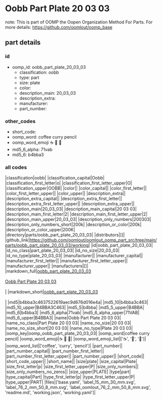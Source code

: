 # Oobb Part Plate 20 03 03  

note: This is part of OOMP the Oopen Organization Method For Parts. For more details: https://github.com/oomlout/oomp_base

##  part details





### id
* oomp_id: oobb_part_plate_20_03_03
  * classification: oobb
  * type: part
  * size: plate
  * color: 
  * description_main: 20_03_03
  * description_extra: 
  * manufacturer: 
  * part_number: 

### other_codes
* short_code: 
* oomp_word: coffee curry pencil
* oomp_word_emoji :coffee: :curry: :pencil:
* md5_6_alpha: 71vab
* md5_6: b4bba3

### all codes 
|classification|oobb|
|classification_capital|Oobb|
|classification_first_letter|o|
|classification_first_letter_upper|O|
|classification_upper|OOBB|
|color||
|color_capital||
|color_first_letter||
|color_first_letter_upper||
|color_upper||
|description_extra||
|description_extra_capital||
|description_extra_first_letter||
|description_extra_first_letter_upper||
|description_extra_upper||
|description_main|20_03_03|
|description_main_capital|20 03 03|
|description_main_first_letter|2|
|description_main_first_letter_upper|2|
|description_main_upper|20_03_03|
|description_only_numbers|200303|
|description_only_numbers_short|200k|
|description_or_color|200k|
|description_or_color_upper|200K|
|directory|parts/oobb_part_plate_20_03_03|
|distributors|[]|
|github_link|https://github.com/oomlout/oomlout_oomp_part_src/tree/main/parts/oobb_part_plate_20_03_03/working|
|id|oobb_part_plate_20_03_03|
|id_no_class|part_plate_20_03_03|
|id_no_size|20_03_03|
|id_no_type|plate_20_03_03|
|manufacturer||
|manufacturer_capital||
|manufacturer_first_letter||
|manufacturer_first_letter_upper||
|manufacturer_upper||
|manufacturers|[]|
|markdown_full|[oobb_part_plate_20_03_03](https://github.com/oomlout/oomlout_oomp_part_src/tree/main/parts/oobb_part_plate_20_03_03/working)<br>[](https://github.com/oomlout/oomlout_oomp_part_src/tree/main/parts/oobb_part_plate_20_03_03/working)<br>[Oobb Part Plate 20 03 03](https://github.com/oomlout/oomlout_oomp_part_src/tree/main/parts/oobb_part_plate_20_03_03/working)<br><br>|
|markdown_short|[oobb_part_plate_20_03_03](https://github.com/oomlout/oomlout_oomp_part_src/tree/main/parts/oobb_part_plate_20_03_03/working)<br><br>|
|md5|b4bba3c4637522619aec9d676d016e4a|
|md5_10|b4bba3c463|
|md5_10_upper|B4BBA3C463|
|md5_5|b4bba|
|md5_5_upper|B4BBA|
|md5_6|b4bba3|
|md5_6_alpha|71vab|
|md5_6_alpha_upper|71VAB|
|md5_6_upper|B4BBA3|
|name|Oobb Part Plate 20 03 03|
|name_no_class|Part Plate 20 03 03|
|name_no_size|20 03 03|
|name_no_size_short|20 03 03|
|name_no_type|Plate 20 03 03|
|oomp_key|oomp_oobb_part_plate_20_03_03|
|oomp_word|coffee curry pencil|
|oomp_word_emoji|:coffee: :curry: :pencil:|
|oomp_word_emoji_list|[':coffee:', ':curry:', ':pencil:']|
|oomp_word_list|['coffee', 'curry', 'pencil']|
|part_number||
|part_number_capital||
|part_number_first_letter||
|part_number_first_letter_upper||
|part_number_upper||
|short_code||
|short_code_upper||
|short_name||
|size|plate|
|size_capital|Plate|
|size_first_letter|p|
|size_first_letter_upper|P|
|size_only_numbers||
|size_only_numbers_no_zeros||
|size_upper|PLATE|
|type|part|
|type_capital|Part|
|type_first_letter|p|
|type_first_letter_upper|P|
|type_upper|PART|
|files|['base.yaml', 'label_15_mm_30_mm.svg', 'label_76_2_mm_50_8_mm.svg', 'label_oomlout_76_2_mm_50_8_mm.svg', 'readme.md', 'working.json', 'working.yaml']|
